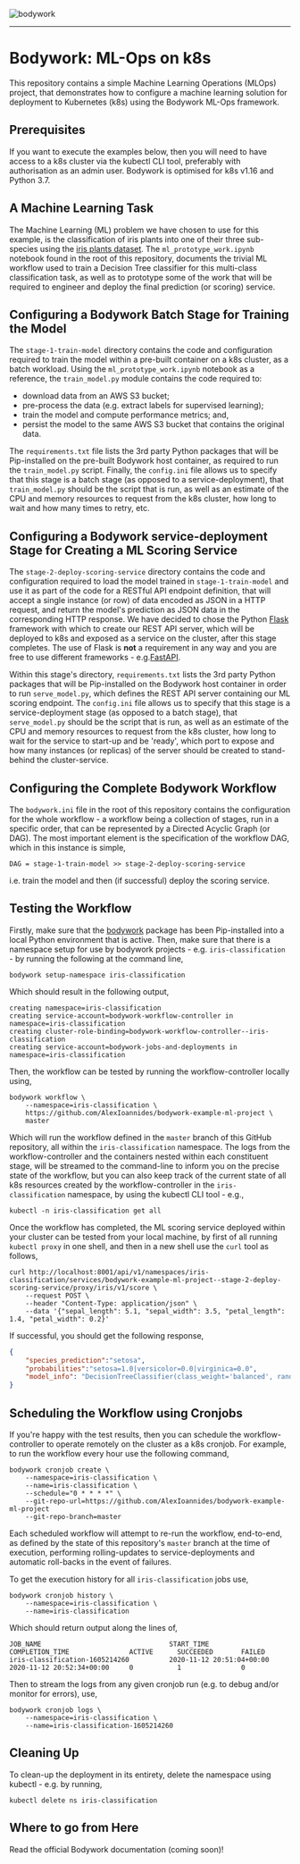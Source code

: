 ![bodywork](https://bodywork-media.s3.eu-west-2.amazonaws.com/website_logo_transparent_background.png)

---

# Bodywork: ML-Ops on k8s

This repository contains a simple Machine Learning Operations (MLOps) project, that demonstrates how to configure a machine learning solution for deployment to Kubernetes (k8s) using the Bodywork ML-Ops framework.

## Prerequisites

If you want to execute the examples below, then you will need to have access to a k8s cluster via the kubectl CLI tool, preferably with authorisation as an admin user. Bodywork is optimised for k8s v1.16 and Python 3.7.

## A Machine Learning Task

The Machine Learning (ML) problem we have chosen to use for this example, is the classification of iris plants into one of their three sub-species using the [iris plants dataset](https://scikit-learn.org/stable/datasets/index.html#iris-dataset). The `ml_prototype_work.ipynb` notebook found in the root of this repository, documents the trivial ML workflow used to train a Decision Tree classifier for this multi-class classification task, as well as to prototype some of the work that will be required to engineer and deploy the final prediction (or scoring) service.

## Configuring a Bodywork Batch Stage for Training the Model

The `stage-1-train-model` directory contains the code and configuration required to train the model within a pre-built container on a k8s cluster, as a batch workload. Using the `ml_prototype_work.ipynb` notebook as a reference, the `train_model.py` module contains the code required to:

- download data from an AWS S3 bucket;
- pre-process the data (e.g. extract labels for supervised learning);
- train the model and compute performance metrics; and,
- persist the model to the same AWS S3 bucket that contains the original data.

The `requirements.txt` file lists the 3rd party Python packages that will be Pip-installed on the pre-built Bodywork host container, as required to run the `train_model.py` script. Finally, the `config.ini` file allows us to specify that this stage is a batch stage (as opposed to a service-deployment), that `train_model.py` should be the script that is run, as well as an estimate of the CPU and memory resources to request from the k8s cluster, how long to wait and how many times to retry, etc.

## Configuring a Bodywork service-deployment Stage for Creating a ML Scoring Service

The `stage-2-deploy-scoring-service` directory contains the code and configuration required to load the model trained in `stage-1-train-model` and use it as part of the code for a RESTful API endpoint definition, that will accept a single instance (or row) of data encoded as JSON in a HTTP request, and return the model's prediction as JSON data in the corresponding HTTP response. We have decided to chose the Python [Flask](https://flask.palletsprojects.com/en/1.1.x/) framework with which to create our REST API server, which will be deployed to k8s and exposed as a service on the cluster, after this stage completes. The use of Flask is **not** a requirement in any way and you are free to use different frameworks - e.g.[FastAPI](https://fastapi.tiangolo.com).

Within this stage's directory, `requirements.txt` lists the 3rd party Python packages that will be Pip-installed on the Bodywork host container in order to run `serve_model.py`, which defines the REST API server containing our ML scoring endpoint. The `config.ini` file allows us to specify that this stage is a service-deployment stage (as opposed to a batch stage), that `serve_model.py` should be the script that is run, as well as an estimate of the CPU and memory resources to request from the k8s cluster, how long to wait for the service to start-up and be 'ready', which port to expose and how many instances (or replicas) of the server should be created to stand-behind the cluster-service.

## Configuring the Complete Bodywork Workflow

The `bodywork.ini` file in the root of this repository contains the configuration for the whole workflow - a workflow being a collection of stages, run in a specific order, that can be represented by a Directed Acyclic Graph (or DAG). The most important element is the specification of the workflow DAG, which in this instance is simple,

```text
DAG = stage-1-train-model >> stage-2-deploy-scoring-service
```

i.e. train the model and then (if successful) deploy the scoring service.

## Testing the Workflow

Firstly, make sure that the [bodywork](https://pypi.org/project/bodywork/) package has been Pip-installed into a local Python environment that is active. Then, make sure that there is a namespace setup for use by bodywork projects - e.g. `iris-classification` - by running the following at the command line,

```text
bodywork setup-namespace iris-classification
```

Which should result in the following output,

```text
creating namespace=iris-classification
creating service-account=bodywork-workflow-controller in namespace=iris-classification
creating cluster-role-binding=bodywork-workflow-controller--iris-classification
creating service-account=bodywork-jobs-and-deployments in namespace=iris-classification
```

Then, the workflow can be tested by running the workflow-controller locally using,

```text
bodywork workflow \
    --namespace=iris-classification \
    https://github.com/AlexIoannides/bodywork-example-ml-project \
    master
```

Which will run the workflow defined in the `master` branch of this GitHub repository, all within the `iris-classification` namespace. The logs from the workflow-controller and the containers nested within each constituent stage, will be streamed to the command-line to inform you on the precise state of the workflow, but you can also keep track of the current state of all k8s resources created by the workflow-controller in the `iris-classification` namespace, by using the kubectl CLI tool - e.g.,

```text
kubectl -n iris-classification get all
```

Once the workflow has completed, the ML scoring service deployed within your cluster can be tested from your local machine, by first of all running `kubectl proxy` in one shell, and then in a new shell use the `curl` tool as follows,

```text
curl http://localhost:8001/api/v1/namespaces/iris-classification/services/bodywork-example-ml-project--stage-2-deploy-scoring-service/proxy/iris/v1/score \
    --request POST \
    --header "Content-Type: application/json" \
    --data '{"sepal_length": 5.1, "sepal_width": 3.5, "petal_length": 1.4, "petal_width": 0.2}'
```

If successful, you should get the following response,

```json
{
    "species_prediction":"setosa",
    "probabilities":"setosa=1.0|versicolor=0.0|virginica=0.0",
    "model_info": "DecisionTreeClassifier(class_weight='balanced', random_state=42)"
}
```

## Scheduling the Workflow using Cronjobs

If you're happy with the test results, then you can schedule the workflow-controller to operate remotely on the cluster as a k8s cronjob. For example, to run the workflow every hour use the following command,

```text
bodywork cronjob create \
    --namespace=iris-classification \
    --name=iris-classification \
    --schedule="0 * * * *" \
    --git-repo-url=https://github.com/AlexIoannides/bodywork-example-ml-project
    --git-repo-branch=master
```

Each scheduled workflow will attempt to re-run the workflow, end-to-end, as defined by the state of this repository's `master` branch at the time of execution, performing rolling-updates to service-deployments and automatic roll-backs in the event of failures.

To get the execution history for all `iris-classification` jobs use,

```text
bodywork cronjob history \
    --namespace=iris-classification \
    --name=iris-classification
```

Which should return output along the lines of,

```text
JOB_NAME                                START_TIME                    COMPLETION_TIME               ACTIVE      SUCCEEDED       FAILED
iris-classification-1605214260          2020-11-12 20:51:04+00:00     2020-11-12 20:52:34+00:00     0           1               0
```

Then to stream the logs from any given cronjob run (e.g. to debug and/or monitor for errors), use,

```text
bodywork cronjob logs \
    --namespace=iris-classification \
    --name=iris-classification-1605214260
```

## Cleaning Up

To clean-up the deployment in its entirety, delete the namespace using kubectl - e.g. by running,

```text
kubectl delete ns iris-classification
```

## Where to go from Here

Read the official Bodywork documentation (coming soon)!
